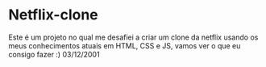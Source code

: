 # Netflix-clone
Este é um projeto no qual me desafiei a criar um clone da netflix usando os meus conhecimentos atuais em HTML, CSS e JS, vamos ver o que eu consigo fazer :) 03/12/2001

